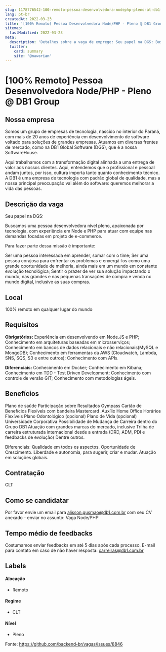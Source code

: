 ```yaml
---
slug: 1178776542-100-remoto-pessoa-desenvolvedora-nodephp-pleno-at-db1-group
lang: pt-br
createdAt: 2022-03-23
title: '[100% Remoto] Pessoa Desenvolvedora Node/PHP - Pleno @ DB1 Group - Vaga de Emprego'
sitemap:
  lastModified: 2022-03-23
meta:
  description: 'Detalhes sobre a vaga de emprego: Seu papel na DGS: Buscamos uma pessoa desenvolvedora nível pleno, apaixonada por tecnologia, com experiência em Node e PHP para atuar com equipe nas demandas focadas em projeto de e-commerce. Para fazer parte dessa missão é importante: Ser uma pessoa interessada em aprender, somar com o time; Ser uma pessoa corajosa para enfrentar os problemas e enxergá-los como uma grande oportunidade de melhoria, ainda mais em um mundo em constante evolução tecnológica; Sentir o prazer de ver sua solução impactando o mundo, nas grandes e nas pequenas transações de compra e venda no mundo digital, inclusive as suas compras.'
  twitter:
    card: summary
    site: '@nawarian'
---
```


# [100% Remoto] Pessoa Desenvolvedora Node/PHP - Pleno @ DB1 Group

## Nossa empresa

Somos um grupo de empresas de tecnologia, nascido no interior do Paraná, com mais de 20 anos de experiência em desenvolvimento de software voltado para soluções de grandes empresas. Atuamos em diversas frentes de mercado, como na DB1 Global Software (DGS), que é a nossa SoftwareHouse.

Aqui trabalhamos com a transformação digital alinhada a uma entrega de valor aos nossos clientes. Aqui, entendemos que o profissional e pessoal andam juntos, por isso, cultura importa tanto quanto conhecimento técnico. A DB1 é uma empresa de tecnologia com padrão global de qualidade, mas a nossa principal preocupação vai além do software: queremos melhorar a vida das pessoas.


## Descrição da vaga

Seu papel na DGS:

Buscamos uma pessoa desenvolvedora nível pleno, apaixonada por tecnologia, com experiência em Node e PHP para atuar com equipe nas demandas focadas em projeto de e-commerce.

Para fazer parte dessa missão é importante:

Ser uma pessoa interessada em aprender, somar com o time; 
Ser uma pessoa corajosa para enfrentar os problemas e enxergá-los como uma grande oportunidade de melhoria, ainda mais em um mundo em constante evolução tecnológica;
Sentir o prazer de ver sua solução impactando o mundo, nas grandes e nas pequenas transações de compra e venda no mundo digital, inclusive as suas compras.

## Local

100% remoto em qualquer lugar do mundo

## Requisitos

**Obrigatórios:**
Experiência em desenvolvendo em Node.JS e PHP;
Conhecimento em arquiteturas baseadas em microsserviços;
Conhecimento em bancos de dados relacionais e não relacionais(MySQL e MongoDB);
Conhecimento em ferramentas da AWS (Cloudwatch, Lambda, SNS, SQS, S3 e entre outros);
Conhecimento com APIs.

**Diferenciais:**
Conhecimento em Docker;
Conhecimento em Kibana;
Conhecimento em TDD - Test Driven Development;
Conhecimento com controle de versão GIT;
Conhecimento com metodologias ágeis.


## Benefícios

Plano de saúde
Participação sobre Resultados
Gympass
Cartão de Benefícios Flexíveis com bandeira Mastercard
.Auxílio Home Office
Horários Flexíveis
Plano Odontológico (opcional)
Plano de Vida (opcional)
Universidade Corporativa
Possibilidade de Mudança de Carreira dentro do Grupo DB1
Atuação com grandes marcas do mercado, inclusive Trilha de carreira estruturada internacional
desde a entrada (DRD, ADM, PDI e feedbacks de evolução)
Dentre outros.

Diferenciais:
Qualidade em todos os aspectos.
Oportunidade de Crescimento.
Liberdade e autonomia, para sugerir, criar e mudar.
Atuação em soluções globais.


## Contratação

CLT

## Como se candidatar

Por favor envie um email para alisson.gusmao@db1.com.br com seu CV anexado - enviar no assunto: Vaga Node/PHP

## Tempo médio de feedbacks

Costumamos enviar feedbacks em até 5 dias após cada processo.
E-mail para contato em caso de não haver resposta: carreiras@db1.com.br

## Labels

#### Alocação
- Remoto

#### Regime
- CLT

#### Nível
- Pleno



Fonte: https://github.com/backend-br/vagas/issues/8846